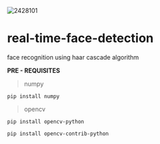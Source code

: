 ![2428101](https://user-images.githubusercontent.com/79390145/165912169-ba66737e-7ff6-4239-aaf3-e9dbf031d56e.jpg)

# real-time-face-detection
face recognition using haar cascade algorithm

**PRE - REQUISITES**
>numpy
```
pip install numpy
```
>opencv
```
pip install opencv-python

pip install opencv-contrib-python
```
